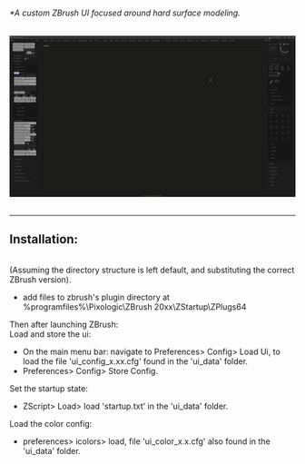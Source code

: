 ###### *A custom ZBrush UI focused around hard surface modeling.


![alt text](https://raw.githubusercontent.com/m3trik/zbrush-ui/master/ui_data/docs/UI_ZBrush.png)


##
-----------------------------------------------
 Installation:
-----------------------------------------------
######
(Assuming the directory structure is left default, and substituting the correct ZBrush version).
* add files to zbrush's plugin directory at %programfiles%\Pixologic\ZBrush 20xx\ZStartup\ZPlugs64

Then after launching ZBrush: <br />
Load and store the ui:
* On the main menu bar: navigate to Preferences> Config> Load Ui, to load the file 'ui_config_x.xx.cfg' found in the 'ui_data' folder.
* Preferences> Config> Store Config.

Set the startup state: <br />
* ZScript> Load> load 'startup.txt' in the 'ui_data' folder.

Load the color config: <br />
* preferences> icolors> load, file 'ui_color_x.x.cfg' also found in the 'ui_data' folder.
